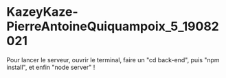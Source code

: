 # KazeyKaze-PierreAntoineQuiquampoix_5_19082021
Pour lancer le serveur, ouvrir le terminal, faire un "cd back-end", puis "npm install", et enfin "node server" !

